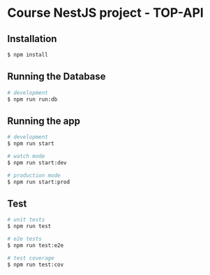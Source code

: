 # Course NestJS project - TOP-API

## Installation

```bash
$ npm install
```

## Running the Database

```bash
# development
$ npm run run:db
```

## Running the app

```bash
# development
$ npm run start

# watch mode
$ npm run start:dev

# production mode
$ npm run start:prod
```

## Test

```bash
# unit tests
$ npm run test

# e2e tests
$ npm run test:e2e

# test coverage
$ npm run test:cov
```
